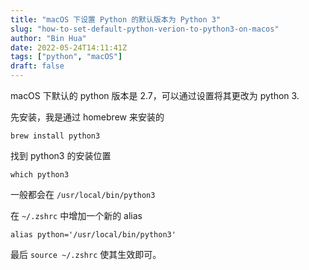 ```yaml
---
title: "macOS 下设置 Python 的默认版本为 Python 3"
slug: "how-to-set-default-python-verion-to-python3-on-macos"
author: "Bin Hua"
date: 2022-05-24T14:11:41Z
tags: ["python", "macOS"]
draft: false
---
```


macOS 下默认的 python 版本是 2.7，可以通过设置将其更改为 python 3.

先安装，我是通过 homebrew 来安装的

```
brew install python3
```

找到 python3 的安装位置

```
which python3
```

一般都会在 `/usr/local/bin/python3`

在 `~/.zshrc` 中增加一个新的 alias

```
alias python='/usr/local/bin/python3'
```

最后 `source ~/.zshrc` 使其生效即可。